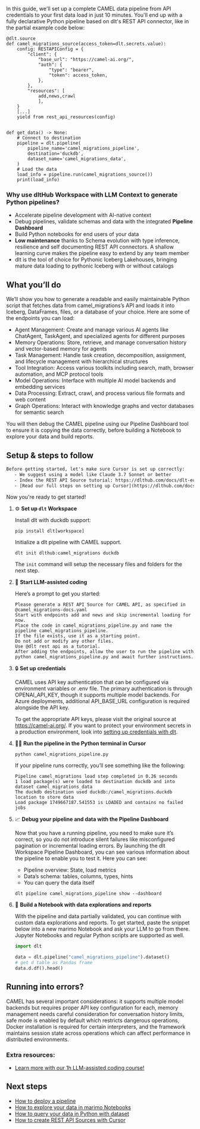 In this guide, we'll set up a complete CAMEL data pipeline from API credentials to your first data load in just 10 minutes. You'll end up with a fully declarative Python pipeline based on dlt's REST API connector, like in the partial example code below:

```python-outcome
@dlt.source
def camel_migrations_source(access_token=dlt.secrets.value):
    config: RESTAPIConfig = {
        "client": {
            "base_url": "https://camel-ai.org/",
            "auth": {
                "type": "bearer",
                "token": access_token,
            },
        },
        "resources": [
            add,news,crawl
            ],
    }
    [...]
    yield from rest_api_resources(config)


def get_data() -> None:
    # Connect to destination
    pipeline = dlt.pipeline(
        pipeline_name='camel_migrations_pipeline',
        destination='duckdb',
        dataset_name='camel_migrations_data', 
    )
    # Load the data
    load_info = pipeline.run(camel_migrations_source())
    print(load_info) 
```

### Why use dltHub Workspace with LLM Context to generate Python pipelines?

- Accelerate pipeline development with AI-native context
- Debug pipelines, validate schemas and data with the integrated **Pipeline Dashboard**
- Build Python notebooks for end users of your data
- **Low maintenance** thanks to Schema evolution with type inference, resilience and self documenting REST API connectors. A shallow learning curve makes the pipeline easy to extend by any team member
- dlt is the tool of choice for Pythonic Iceberg Lakehouses, bringing mature data loading to pythonic Iceberg with or without catalogs

## What you’ll do

We’ll show you how to generate a readable and easily maintainable Python script that fetches data from camel_migrations’s API and loads it into Iceberg, DataFrames, files, or a database of your choice. Here are some of the endpoints you can load:

- Agent Management: Create and manage various AI agents like ChatAgent, TaskAgent, and specialized agents for different purposes
- Memory Operations: Store, retrieve, and manage conversation history and vector-based memory for agents
- Task Management: Handle task creation, decomposition, assignment, and lifecycle management with hierarchical structures
- Tool Integration: Access various toolkits including search, math, browser automation, and MCP protocol tools
- Model Operations: Interface with multiple AI model backends and embedding services
- Data Processing: Extract, crawl, and process various file formats and web content
- Graph Operations: Interact with knowledge graphs and vector databases for semantic search

You will then debug the CAMEL pipeline using our Pipeline Dashboard tool to ensure it is copying the data correctly, before building a Notebook to explore your data and build reports.

## Setup & steps to follow

```default
Before getting started, let's make sure Cursor is set up correctly:
   - We suggest using a model like Claude 3.7 Sonnet or better
   - Index the REST API Source tutorial: https://dlthub.com/docs/dlt-ecosystem/verified-sources/rest_api/ and add it to context as **@dlt rest api**
   - [Read our full steps on setting up Cursor](https://dlthub.com/docs/dlt-ecosystem/llm-tooling/cursor-restapi#23-configuring-cursor-with-documentation)
```

Now you're ready to get started!

1. ⚙️ **Set up `dlt` Workspace**
    
    Install dlt with duckdb support:
    ```shell
    pip install dlt[workspace]
    ```

    Initialize a dlt pipeline with CAMEL support.
    ```shell
    dlt init dlthub:camel_migrations duckdb
    ```

    The `init` command will setup the necessary files and folders for the next step.
    
2. 🤠 **Start LLM-assisted coding**
    
    Here’s a prompt to get you started:
    
    ```prompt
    Please generate a REST API Source for CAMEL API, as specified in @camel_migrations-docs.yaml 
    Start with endpoints add and news and skip incremental loading for now. 
    Place the code in camel_migrations_pipeline.py and name the pipeline camel_migrations_pipeline. 
    If the file exists, use it as a starting point. 
    Do not add or modify any other files. 
    Use @dlt rest api as a tutorial. 
    After adding the endpoints, allow the user to run the pipeline with python camel_migrations_pipeline.py and await further instructions.
    ```

    
3. 🔒 **Set up credentials** 
    
    CAMEL uses API key authentication that can be configured via environment variables or .env file. The primary authentication is through OPENAI_API_KEY, though it supports multiple model backends. For Azure deployments, additional API_BASE_URL configuration is required alongside the API key.
    
    To get the appropriate API keys, please visit the original source at https://camel-ai.org/.
    If you want to protect your environment secrets in a production environment, look into [setting up credentials with dlt](https://dlthub.com/docs/walkthroughs/add_credentials).
    
4. 🏃‍♀️ **Run the pipeline in the Python terminal in Cursor**
    
    ```shell
    python camel_migrations_pipeline.py
    ```
    
    If your pipeline runs correctly, you’ll see something like the following:
    
    ```shell
    Pipeline camel_migrations load step completed in 0.26 seconds
    1 load package(s) were loaded to destination duckdb and into dataset camel_migrations_data
    The duckdb destination used duckdb:/camel_migrations.duckdb location to store data
    Load package 1749667187.541553 is LOADED and contains no failed jobs
    ```
    
5. 📈 **Debug your pipeline and data with the Pipeline Dashboard**

    Now that you have a running pipeline, you need to make sure it’s correct, so you do not introduce silent failures like misconfigured pagination or incremental loading errors. By launching the dlt Workspace Pipeline Dashboard, you can see various information about the pipeline to enable you to test it. Here you can see:
    - Pipeline overview: State, load metrics
    - Data’s schema: tables, columns, types, hints
    - You can query the data itself
    
    ```shell
    dlt pipeline camel_migrations_pipeline show --dashboard
    ```
    
6. 🐍 **Build a Notebook with data explorations and reports**

    With the pipeline and data partially validated, you can continue with custom data explorations and reports. To get started, paste the snippet below into a new marimo Notebook and ask your LLM to go from there. Jupyter Notebooks and regular Python scripts are supported as well.

    
    ```python
    import dlt

   data = dlt.pipeline("camel_migrations_pipeline").dataset()
   # get d table as Pandas frame
   data.d.df().head()
    ```

## Running into errors?

CAMEL has several important considerations: it supports multiple model backends but requires proper API key configuration for each, memory management needs careful consideration for conversation history limits, safe mode is enabled by default which restricts dangerous operations, Docker installation is required for certain interpreters, and the framework maintains session state across operations which can affect performance in distributed environments.

### Extra resources:

- [Learn more with our 1h LLM-assisted coding course!](https://www.youtube.com/watch?v=GGid70rnJuM)

## Next steps

- [How to deploy a pipeline](https://dlthub.com/docs/walkthroughs/deploy-a-pipeline)
- [How to explore your data in marimo Notebooks](https://dlthub.com/docs/general-usage/dataset-access/marimo)
- [How to query your data in Python with dataset](https://dlthub.com/docs/general-usage/dataset-access/dataset)
- [How to create REST API Sources with Cursor](https://dlthub.com/docs/dlt-ecosystem/llm-tooling/cursor-restapi)